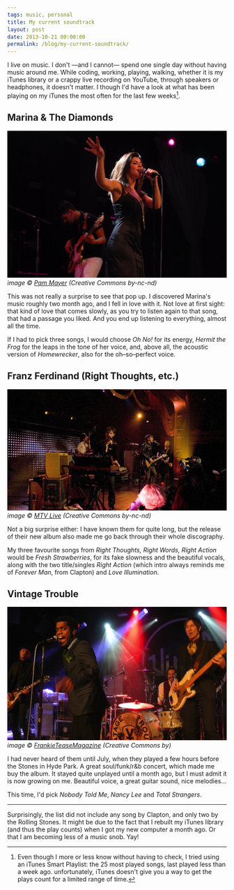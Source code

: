 ```yaml
---
tags: music, personal
title: My current soundtrack
layout: post
date: 2013-10-21 00:00:00
permalink: /blog/my-current-soundtrack/
---
```


I live on music. I don't —and I cannot— spend one single day without having music around me. While coding, working, playing, walking, whether it is my iTunes library or a crappy live recording on YouTube, through speakers or headphones, it doesn't matter. I though I'd have a look at what has been playing on my iTunes the most often for the last few weeks[^1].

## Marina & The Diamonds

![Marina & The Diamonds](/static/media/2013/10/img-1382389265336-raw.jpg)  
_image © [Pam Mayer](http://www.flickr.com/photos/pamnesiac/4962432630/) (Creative Commons by-nc-nd)_

This was not really a surprise to see that pop up. I discovered Marina's music roughly two month ago, and I fell in love with it. Not love at first sight: that kind of love that comes slowly, as you try to listen again to that song, that had a passage you liked. And you end up listening to everything, almost all the time.

<!--more-->

If I had to pick three songs, I would choose _Oh No!_ for its energy, _Hermit the Frog_ for the leaps in the tone of her voice, and, above all, the acoustic version of _Homewrecker_, also for the oh–so–perfect voice.

## Franz Ferdinand (Right Thoughts, etc.)

![Franz Ferdinand.jpg](/static/media/2013/10/img-1382390426417-raw.jpg)  
_image © [MTV Live](http://www.flickr.com/photos/32742618@N04/3101077006/) (Creative Commons by-nc-nd)_

Not a big surprise either: I have known them for quite long, but the release of their new album also made me go back through their whole discography.

My three favourite songs from _Right Thoughts, Right Words, Right Action_ would be _Fresh Strawberries_, for its fake slowness and the beautiful vocals, along with the two title/singles _Right Action_ (which intro always reminds me of _Forever Man_, from Clapton) and _Love Illumination_.

## Vintage Trouble

![Vintage Troube.jpg](/static/media/2013/10/img-1382389832430-raw.jpg)  
_image © [FrankieTeaseMagazine](http://www.flickr.com/photos/missfrankietease/8470677942/) (Creative Commons by)_

I had never  heard of them until July, when they played a few hours before the Stones in Hyde Park. A great soul/funk/r&b concert, which made me buy the album. It stayed quite unplayed until a month ago, but I must admit it is now growing on me. Beautiful voice, a great guitar sound, nice melodies…

This time, I'd pick _Nobody Told Me_, _Nancy Lee_ and _Total Strangers_.

***

Surprisingly, the list did not include any song by Clapton, and only two by the Rolling Stones. It might be due to the fact that I rebuilt my iTunes library (and thus the play counts) when I got my new computer a month ago. Or that I am becoming less of a music snob. Yay!

[^1]: Even though I more or less know without having to check, I tried using an iTunes Smart Playlist: the 25 most played songs, last played less than a week ago. unfortunately, iTunes doesn't give you a way to get the plays count for a limited range of time.